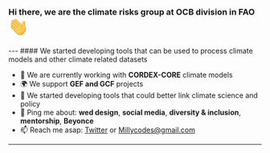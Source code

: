 ### Hi there, we are the climate risks group at OCB division in FAO <img src="https://raw.githubusercontent.com/ABSphreak/ABSphreak/master/gifs/Hi.gif" width="40px" /> </h1>
<p align="left">
---
#### We started developing tools that can be used to process climate models and other climate related datasets

- 🏢 We are currently working with **CORDEX-CORE** climate models
- 🌍 We support **GEF and GCF** projects
- 🌱 We started developing tools that could better link climate science and policy  
- 💬 Ping me about: **wed design**, **social media**, **diversity & inclusion**, **mentorship**, **Beyonce**
- 📫 Reach me asap: <a href="https://twitter.com/millycodes/">Twitter</a> or Millycodes@gmail.com

---
